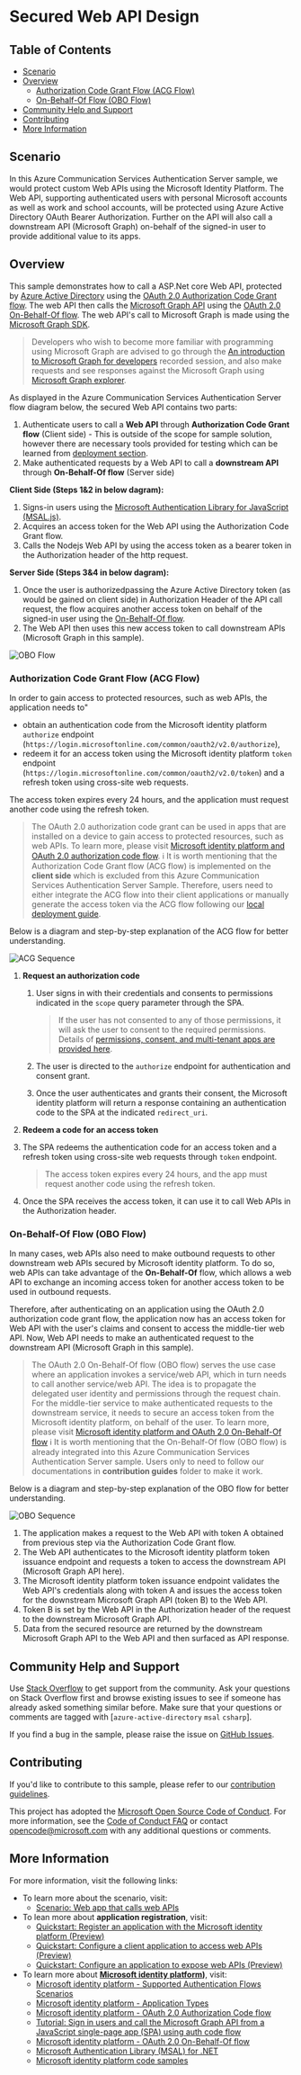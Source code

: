 # Secured Web API Design

## Table of Contents

- [Scenario](#scenario)
- [Overview](#overview)
  - [Authorization Code Grant Flow (ACG Flow)](#authorization-code-grant-flow-acg-flow)
  - [On-Behalf-Of Flow (OBO Flow)](#on-behalf-of-flow-obo-flow)
- [Community Help and Support](#community-help-and-support)
- [Contributing](#contributing)
- [More Information](#more-information)

## Scenario

In this Azure Communication Services Authentication Server sample, we would protect custom Web APIs using the Microsoft Identity Platform. The Web API, supporting authenticated users with personal Microsoft accounts as well as work and school accounts, will be protected using Azure Active Directory OAuth Bearer Authorization. Further on the API will also call a downstream API (Microsoft Graph) on-behalf of the signed-in user to provide additional value to its apps.

## Overview

This sample demonstrates how to call a ASP.Net core Web API, protected by [Azure Active Directory](https://azure.microsoft.com/services/active-directory/) using the [OAuth 2.0 Authorization Code Grant flow](https://docs.microsoft.com/azure/active-directory/develop/v2-oauth2-auth-code-flow). The web API then calls the [Microsoft Graph API](https://developer.microsoft.com/graph) using the [OAuth 2.0 On-Behalf-Of flow](https://docs.microsoft.com/azure/active-directory/develop/v2-oauth2-on-behalf-of-flow). The web API's call to Microsoft Graph is made using the [Microsoft Graph SDK](https://docs.microsoft.com/graph/sdks/sdks-overview).

> Developers who wish to become more familiar with programming using Microsoft Graph are advised to go through the [An introduction to Microsoft Graph for developers](https://www.youtube.com/watch?v=EBbnpFdB92A) recorded session, and also make requests and see responses against the Microsoft Graph using [Microsoft Graph explorer](https://developer.microsoft.com/graph/graph-explorer).

As displayed in the Azure Communication Services Authentication Server flow diagram below, the secured Web API contains two parts:

1. Authenticate users to call a **Web API** through **Authorization Code Grant flow** (Client side) - This is outside of the scope for sample solution, however there are necessary tools provided for testing which can be learned from [deployment section](../deployment-guides/deploy-and-test-sample-on-azure.md).
2. Make authenticated requests by a Web API to call a **downstream API** through **On-Behalf-Of flow** (Server side)

**Client Side (Steps 1&2 in below dagram):**

1. Signs-in users using the [Microsoft Authentication Library for JavaScript (MSAL.js)](https://github.com/AzureAD/microsoft-authentication-library-for-js).
2. Acquires an access token for the Web API using the Authorization Code Grant flow.
3. Calls the Nodejs Web API by using the access token as a bearer token in the Authorization header of the http request.

**Server Side (Steps 3&4 in below dagram):**

1. Once the user is authorizedpassing the Azure Active Directory token (as would be gained on client side) in Authorization Header of the API call request, the flow acquires another access token on behalf of the signed-in user using the [On-Behalf-Of flow](https://docs.microsoft.com/azure/active-directory/develop/v2-oauth2-on-behalf-of-flow).
2. The Web API then uses this new access token to call downstream APIs (Microsoft Graph in this sample).

![OBO Flow](../images/ACS-Authentication-Server-Sample_Secured-Web-API-Flow.png)

### Authorization Code Grant Flow (ACG Flow)

In order to gain access to protected resources, such as web APIs, the application needs to"
- obtain an authentication code from the Microsoft identity platform `authorize` endpoint (`https://login.microsoftonline.com/common/oauth2/v2.0/authorize`),
- redeem it for an access token using the Microsoft identity platform `token` endpoint (`https://login.microsoftonline.com/common/oauth2/v2.0/token`) and a refresh token using cross-site web requests. 

The access token expires every 24 hours, and the application must request another code using the refresh token.

>The OAuth 2.0 authorization code grant can be used in apps that are installed on a device to gain access to protected resources, such as web APIs. To learn more, please visit [Microsoft identity platform and OAuth 2.0 authorization code flow](https://docs.microsoft.com/azure/active-directory/develop/v2-oauth2-auth-code-flow).
:information_source: It is worth mentioning that the Authorization Code Grant flow (ACG flow) is implemented on the **client side** which is excluded from this Azure Communication Services Authentication Server Sample. Therefore, users need to either integrate the ACG flow into their client applications or manually generate the access token via the ACG flow following our [local deployment guide](../deployment-guides/deploy-locally.md#run-authentication-sample).

Below is a diagram and step-by-step explanation of the ACG flow for better understanding.

![ACG Sequence](../images/ACS-Authentication-Server-Sample_ACG-Sequence.png)

1. **Request an authorization code**

   1. User signs in with their credentials and consents to permissions indicated in the `scope` query parameter through the SPA.

      > If the user has not consented to any of those permissions, it will ask the user to consent to the required permissions. Details of [permissions, consent, and multi-tenant apps are provided here](https://docs.microsoft.com/en-us/azure/active-directory/develop/v2-permissions-and-consent).
   2. The user is directed to the `authorize` endpoint for authentication and consent grant.

   3. Once the user authenticates and grants their consent, the Microsoft identity platform will return a response containing  an authentication code to the SPA at the indicated `redirect_uri`.

2.  **Redeem a code for an access token**

   1. The SPA redeems the authentication code for an access token and a refresh token using cross-site web requests through `token` endpoint.

      > The access token expires every 24 hours, and the app must request another code using the refresh token.
   2. Once the SPA receives the access token, it can use it to call Web APIs in the Authorization header.

### On-Behalf-Of Flow (OBO Flow)

In many cases, web APIs also need to make outbound requests to other downstream web APIs secured by Microsoft identity platform. To do so, web APIs can take advantage of the **On-Behalf-Of** flow, which allows a web API to exchange an incoming access token for another access token to be used in outbound requests.

Therefore, after authenticating on an application using the OAuth 2.0 authorization code grant flow, the application now has an access token for Web API with the user's claims and consent to access the middle-tier web API. Now, Web API needs to make an authenticated request to the downstream API (Microsoft Graph in this sample).

> The OAuth 2.0 On-Behalf-Of flow (OBO flow) serves the use case where an application invokes a service/web API, which in turn needs to call another service/web API. The idea is to propagate the delegated user identity and permissions through the request chain. For the middle-tier service to make authenticated requests to the downstream service, it needs to secure an access token from the Microsoft identity platform, on behalf of the user. To learn more, please visit [Microsoft identity platform and OAuth 2.0 On-Behalf-Of flow](https://docs.microsoft.com/azure/active-directory/develop/v2-oauth2-on-behalf-of-flow)
:information_source: It is worth mentioning that the On-Behalf-Of flow (OBO flow) is already integrated into this Azure Communication Services Authentication Server sample. Users only to need to follow our documentations in **contribution guides** folder to make it work.

Below is a diagram and step-by-step explanation of the OBO flow for better understanding.

![OBO Sequence](../images/ACS-Authentication-Server-Sample_OBO-Sequence.png)

1. The application makes a request to the Web API with token A obtained from previous step via the Authorization Code Grant flow.
2. The Web API authenticates to the Microsoft identity platform token issuance endpoint and requests a token to access the downstream API (Microsoft Graph API here).
3. The Microsoft identity platform token issuance endpoint validates the Web API's credentials along with token A and issues the access token for the downstream Microsoft Graph API (token B) to the Web API.
4. Token B is set by the Web API in the Authorization header of the request to the downstream Microsoft Graph API.
5. Data from the secured resource are returned by the downstream Microsoft Graph API to the Web API and then surfaced as API response.

## Community Help and Support

Use [Stack Overflow](http://stackoverflow.com/questions/tagged/msal) to get support from the community. Ask your questions on Stack Overflow first and browse existing issues to see if someone has already asked something similar before. Make sure that your questions or comments are tagged with [`azure-active-directory` `msal` `csharp`].

If you find a bug in the sample, please raise the issue on [GitHub Issues](https://github.com/Azure-Samples/communication-services-authentication-hero-csharp/issues).

## Contributing

If you'd like to contribute to this sample, please refer to our [contribution guidelines](../../CONTRIBUTING.md).

This project has adopted the [Microsoft Open Source Code of Conduct](https://opensource.microsoft.com/codeofconduct/). For more information, see the [Code of Conduct FAQ](https://opensource.microsoft.com/codeofconduct/faq/) or contact [opencode@microsoft.com](mailto:opencode@microsoft.com) with any additional questions or comments.

## More Information

For more information, visit the following links:

- To learn more about the scenario, visit:
  - [Scenario: Web app that calls web APIs](https://docs.microsoft.com/azure/active-directory/develop/scenario-web-app-call-api-overview)
- To lean more about **application registration**, visit:
  - [Quickstart: Register an application with the Microsoft identity platform (Preview)](https://docs.microsoft.com/azure/active-directory/develop/quickstart-register-app)
  - [Quickstart: Configure a client application to access web APIs (Preview)](https://docs.microsoft.com/azure/active-directory/develop/quickstart-configure-app-access-web-apis)
  - [Quickstart: Configure an application to expose web APIs (Preview)](https://docs.microsoft.com/azure/active-directory/develop/quickstart-configure-app-expose-web-apis)
- To learn more about **[Microsoft identity platform](http://aka.ms/aaddevv2))**, visit:
  - [Microsoft identity platform - Supported Authentication Flows Scenarios](https://docs.microsoft.com/azure/active-directory/develop/msal-authentication-flows)
  - [Microsoft identity platform - Application Types](https://docs.microsoft.com/azure/active-directory/develop/v2-app-types)
  - [Microsoft identity platform - OAuth 2.0 Authorization Code flow](https://docs.microsoft.com/azure/active-directory/develop/v2-oauth2-auth-code-flow)
  - [Tutorial: Sign in users and call the Microsoft Graph API from a JavaScript single-page app (SPA) using auth code flow](https://docs.microsoft.com/azure/active-directory/develop/tutorial-v2-javascript-auth-code)
  - [Microsoft identity platform - OAuth 2.0 On-Behalf-Of flow](https://docs.microsoft.com/azure/active-directory/develop/v2-oauth2-on-behalf-of-flow)
  - [Microsoft Authentication Library (MSAL) for .NET](https://github.com/AzureAD/microsoft-authentication-library-for-dotnet/blob/master/README.md)
  - [Microsoft identity platform code samples](https://docs.microsoft.com/en-us/azure/active-directory/develop/sample-v2-code)
